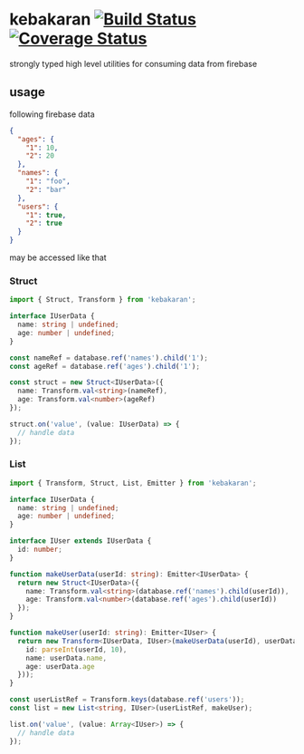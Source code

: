 # kebakaran [![Build Status](https://travis-ci.org/barbuza/kebakaran2.svg?branch=master)](https://travis-ci.org/barbuza/kebakaran2) [![Coverage Status](https://coveralls.io/repos/github/barbuza/kebakaran2/badge.svg?branch=master)](https://coveralls.io/github/barbuza/kebakaran2?branch=master)

strongly typed high level utilities for consuming data from firebase

## usage

following firebase data

```json
{
  "ages": {
    "1": 10,
    "2": 20
  },
  "names": {
    "1": "foo",
    "2": "bar"
  },
  "users": {
    "1": true,
    "2": true
  }
}
```

may be accessed like that

### Struct

```typescript
import { Struct, Transform } from 'kebakaran';

interface IUserData {
  name: string | undefined;
  age: number | undefined;
}

const nameRef = database.ref('names').child('1');
const ageRef = database.ref('ages').child('1');

const struct = new Struct<IUserData>({
  name: Transform.val<string>(nameRef),
  age: Transform.val<number>(ageRef)
});

struct.on('value', (value: IUserData) => {
  // handle data
});
```

### List

```typescript
import { Transform, Struct, List, Emitter } from 'kebakaran';

interface IUserData {
  name: string | undefined;
  age: number | undefined;
}

interface IUser extends IUserData {
  id: number;
}

function makeUserData(userId: string): Emitter<IUserData> {
  return new Struct<IUserData>({
    name: Transform.val<string>(database.ref('names').child(userId)),
    age: Transform.val<number>(database.ref('ages').child(userId))
  });
}

function makeUser(userId: string): Emitter<IUser> {
  return new Transform<IUserData, IUser>(makeUserData(userId), userData => ({
    id: parseInt(userId, 10),
    name: userData.name,
    age: userData.age
  }));
}

const userListRef = Transform.keys(database.ref('users'));
const list = new List<string, IUser>(userListRef, makeUser);

list.on('value', (value: Array<IUser>) => {
  // handle data
});
```

